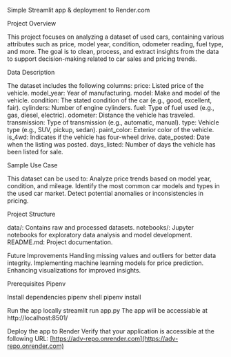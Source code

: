 Simple Streamlit app & deployment to Render.com

Project Overview

This project focuses on analyzing a dataset of used cars, containing various attributes such as price, model year, condition, odometer reading, fuel type, and more. The goal is to clean, process, and extract insights from the data to support decision-making related to car sales and pricing trends.

Data Description

The dataset includes the following columns:
price: Listed price of the vehicle.
model_year: Year of manufacturing.
model: Make and model of the vehicle.
condition: The stated condition of the car (e.g., good, excellent, fair).
cylinders: Number of engine cylinders.
fuel: Type of fuel used (e.g., gas, diesel, electric).
odometer: Distance the vehicle has traveled.
transmission: Type of transmission (e.g., automatic, manual).
type: Vehicle type (e.g., SUV, pickup, sedan).
paint_color: Exterior color of the vehicle.
is_4wd: Indicates if the vehicle has four-wheel drive.
date_posted: Date when the listing was posted.
days_listed: Number of days the vehicle has been listed for sale.

Sample Use Case

This dataset can be used to:
Analyze price trends based on model year, condition, and mileage.
Identify the most common car models and types in the used car market.
Detect potential anomalies or inconsistencies in pricing.

Project Structure

data/: Contains raw and processed datasets.
notebooks/: Jupyter notebooks for exploratory data analysis and model development.
README.md: Project documentation.

Future Improvements
Handling missing values and outliers for better data integrity.
Implementing machine learning models for price prediction.
Enhancing visualizations for improved insights.


Prerequisites
Pipenv

Install dependencies
pipenv shell
pipenv install

Run the app locally
streamlit run app.py
The app will be accessiable at http://localhost:8501/

Deploy the app to Render
Verify that your application is accessible at the following URL: [https://adv-repo.onrender.com](https://adv-repo.onrender.com)